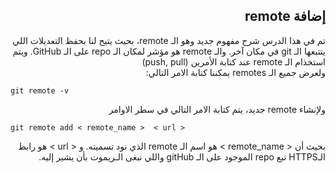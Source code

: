 ## <div dir=rtl> إضافة remote </div>


<div dir=rtl>
تم في هذا الدرس شرح مفهوم جديد وهو الـ remote، بحيث يتيح لنا بحفظ التعديلات اللي يتتبعها الـ git في مكان آخر. والـ remote هو مؤشر لمكان الـ repo على الـ GitHub. ويتم استخذام الـ remote عند كتابة الأمرين (push, pull) 
<br/>
ولعرض جميع الـ remotes يمكننا كتابة الامر التالي:
<br/>
</div>

```git remote -v ```

<div dir=rtl>
ولإنشاء remote جديد، يتم كتابة الامر التالي في سطر الاوامر
</div>

```git remote add < remote_name >  < url >```
<div dir=rtl>
بحيث أن < remote_name >  هو اسم الـ remote الذي نود تسميته.
 و  < url > هو رابط الـHTTPS تبع repo الموجود على الـ gitHub واللي نبغى الـريموت بأن يشير إليه. 
</div>

